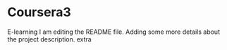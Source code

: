 # Coursera3
E-learning
I am editing the README file. Adding some more details about the project description.
extra

